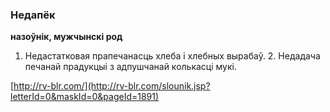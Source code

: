 ### Недапёк
**назоўнік, мужчынскі род**

1. Недастатковая прапечанасць хлеба і хлебных вырабаў. 2. Недадача печанай прадукцыі з адпушчанай колькасці мукі.

<a rel="author">[http://rv-blr.com/](http://rv-blr.com/slounik.jsp?letterId=0&maskId=0&pageId=1891)</a>
